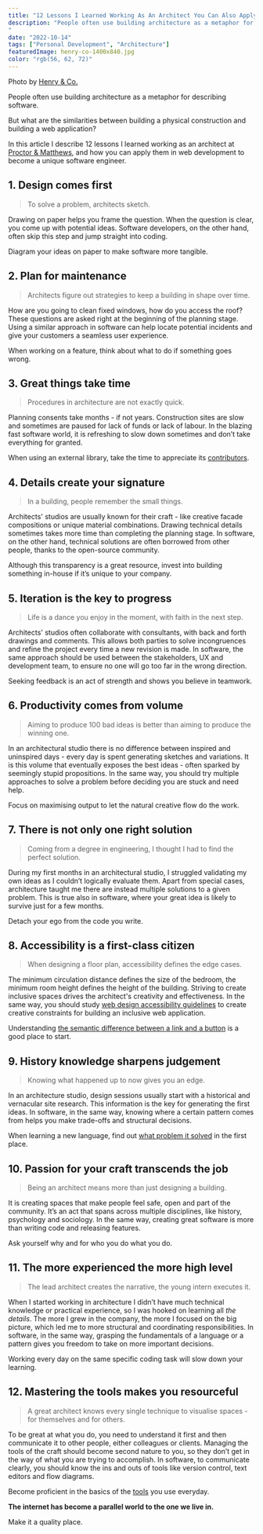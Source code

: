 ```yaml
---
title: "12 Lessons I Learned Working As An Architect You Can Also Apply In Software Development"
description: "People often use building architecture as a metaphor for describing software, but what are the similarities between building a physical construction and building a web application?
"
date: "2022-10-14"
tags: ["Personal Development", "Architecture"]
featuredImage: henry-co-1400x840.jpg
color: "rgb(56, 62, 72)"
---
```


<figcaption>
    <p>Photo by <a href="https://unsplash.com/photos/tax7ZBqi3ak" target="_blank">Henry & Co.</a></p>
</figcaption>

People often use building architecture as a metaphor for describing software.

But what are the similarities between building a physical construction and building a web application?

In this article I describe 12 lessons I learned working as an architect at [Proctor & Matthews](https://www.proctorandmatthews.com/), and how you can apply them in web development to become a unique software engineer.

## 1. Design comes first

> To solve a problem, architects sketch.

Drawing on paper helps you frame the question. When the question is clear, you come up with potential ideas.
Software developers, on the other hand, often skip this step and jump straight into coding.

Diagram your ideas on paper to make software more tangible.

## 2. Plan for maintenance

> Architects figure out strategies to keep a building in shape over time.

How are you going to clean fixed windows, how do you access the roof? These questions are asked right at the beginning of the planning stage. Using a similar approach in software can help locate potential incidents and give your customers a seamless user experience.

When working on a feature, think about what to do if something goes wrong.

## 3. Great things take time

> Procedures in architecture are not exactly quick.

Planning consents take months - if not years. Construction sites are slow and sometimes are paused for lack of funds or lack of labour. In the blazing fast software world, it is refreshing to slow down sometimes and don’t take everything for granted.

When using an external library, take the time to appreciate its [contributors](https://github.com/orgs/reactjs/people).

## 4. Details create your signature

> In a building, people remember the small things.

Architects' studios are usually known for their craft - like creative facade compositions or unique material combinations. Drawing technical details sometimes takes more time than completing the planning stage. In software, on the other hand, technical solutions are often borrowed from other people, thanks to the open-source community.

Although this transparency is a great resource, invest into building something in-house if it’s unique to your company.

## 5. Iteration is the key to progress

> Life is a dance you enjoy in the moment, with faith in the next step.

Architects' studios often collaborate with consultants, with back and forth drawings and comments. This allows both parties to solve incongruences and refine the project every time a new revision is made. In software, the same approach should be used between the stakeholders, UX and development team, to ensure no one will go too far in the wrong direction.

Seeking feedback is an act of strength and shows you believe in teamwork.

## 6. Productivity comes from volume

> Aiming to produce 100 bad ideas is better than aiming to produce the winning one.

In an architectural studio there is no difference between inspired and uninspired days - every day is spent generating sketches and variations. It is this volume that eventually exposes the best ideas - often sparked by seemingly stupid propositions. In the same way, you should try multiple approaches to solve a problem before deciding you are stuck and need help.

Focus on maximising output to let the natural creative flow do the work.

## 7. There is not only one right solution

> Coming from a degree in engineering, I thought I had to find the perfect solution.

During my first months in an architectural studio, I struggled validating my own ideas as I couldn’t logically evaluate them. Apart from special cases, architecture taught me there are instead multiple solutions to a given problem. This is true also in software, where your great idea is likely to survive just for a few months.

Detach your ego from the code you write.

## 8. Accessibility is a first-class citizen

> When designing a floor plan, accessibility defines the edge cases.

The minimum circulation distance defines the size of the bedroom, the minimum room height defines the height of the building. Striving to create inclusive spaces drives the architect's creativity and effectiveness. In the same way, you should study [web design accessibility guidelines](https://www.w3.org/WAI/tips/designing/) to create creative constraints for building an inclusive web application.

Understanding [the semantic difference between a link and a button](https://css-tricks.com/a-complete-guide-to-links-and-buttons/) is a good place to start.

## 9. History knowledge sharpens judgement

> Knowing what happened up to now gives you an edge.

In an architecture studio, design sessions usually start with a historical and vernacular site research. This information is the key for generating the first ideas. In software, in the same way, knowing where a certain pattern comes from helps you make trade-offs and structural decisions.

When learning a new language, find out [what problem it solved](https://hackernoon.com/how-javascript-was-created-and-why-the-history-behind-it-is-important-fwh3tco) in the first place.

## 10. Passion for your craft transcends the job

> Being an architect means more than just designing a building.

It is creating spaces that make people feel safe, open and part of the community. It’s an act that spans across multiple disciplines, like history, psychology and sociology. In the same way, creating great software is more than writing code and releasing features.

Ask yourself why and for who you do what you do.

## 11. The more experienced the more high level

> The lead architect creates the narrative, the young intern executes it.

When I started working in architecture I didn’t have much technical knowledge or practical experience, so I was hooked on learning all _the details_. The more I grew in the company, the more I focused on the big picture, which led me to more structural and coordinating responsibilities. In software, in the same way, grasping the fundamentals of a language or a pattern gives you freedom to take on more important decisions.

Working every day on the same specific coding task will slow down your learning.

## 12. Mastering the tools makes you resourceful

> A great architect knows every single technique to visualise spaces - for themselves and for others.

To be great at what you do, you need to understand it first and then communicate it to other people, either colleagues or clients. Managing the tools of the craft should become second nature to you, so they don’t get in the way of what you are trying to accomplish. In software, to communicate clearly, you should know the ins and outs of tools like version control, text editors and flow diagrams.

Become proficient in the basics of the [tools](https://git-scm.com/docs) you use everyday.

**The internet has become a parallel world to the one we live in.**

Make it a quality place.
